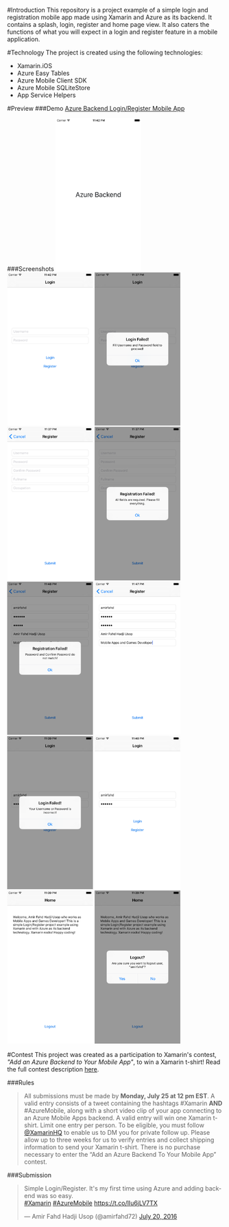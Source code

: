 #Introduction
This repository is a project example of a simple login and registration mobile app made using Xamarin and Azure as its backend. It contains a splash, login, register and home page view. It also caters the functions of what you will expect in a login and register feature in a mobile application.

#Technology
The project is created using the following technologies:
* Xamarin.iOS
* Azure Easy Tables
* Azure Mobile Client SDK
* Azure Mobile SQLiteStore
* App Service Helpers

#Preview
###Demo
[Azure Backend Login/Register Mobile App](https://www.youtube.com/watch?v=lJsjLW3svXc)

###Screenshots
<img src="./screenshots/1.png" alt="Screenshot1" width="200"/>
<img src="./screenshots/2.png" alt="Screenshot2" width="200"/>
<img src="./screenshots/3.png" alt="Screenshot3" width="200"/>
<img src="./screenshots/4.png" alt="Screenshot4" width="200"/>
<img src="./screenshots/5.png" alt="Screenshot5" width="200"/>
<img src="./screenshots/6.png" alt="Screenshot6" width="200"/>
<img src="./screenshots/7.png" alt="Screenshot7" width="200"/>
<img src="./screenshots/8.png" alt="Screenshot8" width="200"/>
<img src="./screenshots/9.png" alt="Screenshot9" width="200"/>
<img src="./screenshots/10.png" alt="Screenshot10" width="200"/>
<img src="./screenshots/11.png" alt="Screenshot11" width="200"/>

#Contest
This project was created as a participation to Xamarin's contest, *"Add an Azure Backend to Your Mobile App"*, to win a Xamarin t-shirt! Read the full contest description [here](xmn.io/29Za7R1).

###Rules
>All submissions must be made by **Monday, July 25 at 12 pm EST**. A valid entry consists of a tweet containing the hashtags #Xamarin **AND** #AzureMobile, along with a short video clip of your app connecting to an Azure Mobile Apps backend. A valid entry will win one Xamarin t-shirt. Limit one entry per person. To be eligible, you must follow [@XamarinHQ](https://twitter.com/xamarinhq) to enable us to DM you for private follow up. Please allow up to three weeks for us to verify entries and collect shipping information to send your Xamarin t-shirt. There is no purchase necessary to enter the “Add an Azure Backend To Your Mobile App” contest.

###Submission
<blockquote class="twitter-tweet" data-lang="en"><p lang="en" dir="ltr">Simple Login/Register. It&#39;s my first time using Azure and adding backend was so easy.<br>
<a href="https://twitter.com/hashtag/Xamarin?src=hash">#Xamarin</a>
<a href="https://twitter.com/hashtag/AzureMobile?src=hash">#AzureMobile</a> 
<a href="https://t.co/lIu6jLV7TX">https://t.co/lIu6jLV7TX</a></p>&mdash; Amir Fahd Hadji Usop (@amirfahd72)
<a href="https://twitter.com/amirfahd72/status/755766233270628353">July 20, 2016</a></blockquote>
<script async src="//platform.twitter.com/widgets.js" charset="utf-8"></script>
